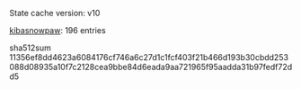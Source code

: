 State cache version: v10

[kibasnowpaw](https://github.com/kibasnowpaw): 196 entries

sha512sum 11356ef8dd4623a6084176cf746a6c27d1c1fcf403f21b466d193b30cbdd253088d08935a10f7c2128cea9bbe84d6eada9aa721965f95aadda31b97fedf72dd5
